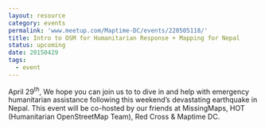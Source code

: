 ```yaml
---
layout: resource
category: events
permalink: 'www.meetup.com/Maptime-DC/events/220505118/'
title: Intro to OSM for Humanitarian Response + Mapping for Nepal
status: upcoming
date: 20150429
tags:
  - event
---
```


April 29<sup>th</sup>, We hope you can join us to to dive in and help with emergency humanitarian assistance following this weekend’s devastating earthquake in Nepal. This event will be co-hosted by our friends at MissingMaps, HOT (Humanitarian OpenStreetMap Team), Red Cross & Maptime DC. 
